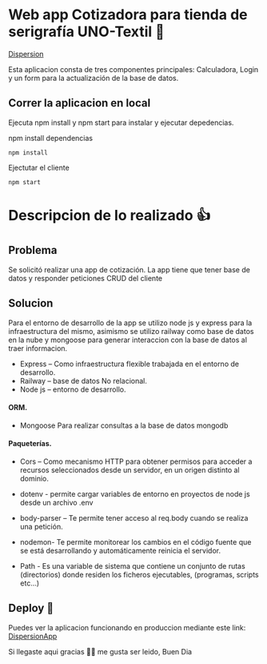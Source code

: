 # Web app Cotizadora para tienda de serigrafía UNO-Textil 🙌

[Dispersion](https://dispersion.vercel.app/ "Dispersion")

Esta aplicacion consta de tres componentes principales: Calculadora, Login y un form para la actualización de la base de datos.


## Correr la aplicacion en local
Ejecuta npm install y npm start para instalar y ejecutar depedencias.

npm install dependencias

	npm install

Ejectutar el cliente

	npm start

# Descripcion de lo realizado 👍 

## Problema

Se solicitó realizar una app de cotización.  La app  tiene que tener base de datos y  responder peticiones CRUD del cliente 

## Solucion

Para el entorno de desarrollo de la app se utilizo node js y express para la infraestructura del mismo, asimismo se utilizo railway como base de datos en la nube y mongoose para generar interaccion con la base de datos al traer informacion.



-	Express – Como infraestructura flexible trabajada en el entorno de desarrollo.
-	Railway – base de datos No relacional.
-	Node js – entorno de desarrollo.

#### ORM.

 - Mongoose Para realizar consultas a la base de datos mongodb

#### Paqueterías.

 - Cors – Como mecanismo HTTP para obtener permisos para acceder a recursos seleccionados desde un servidor, en un  origen distinto al dominio.

 - dotenv -  permite cargar variables de entorno en proyectos de node js desde un archivo .env

 - body-parser – Te permite tener acceso al req.body cuando se realiza una petición.

 - nodemon- Te permite monitorear los cambios en el código fuente que se está desarrollando y automáticamente reinicia el servidor.
 
 - Path - Es una variable de sistema que contiene un conjunto de rutas (directorios) donde residen los ficheros ejecutables, (programas, scripts etc…)

## Deploy 🚀
Puedes ver la aplicacion funcionando en produccion mediante este link: [DispersionApp](https://dispersion.vercel.app/ "DispersionApp")

Si llegaste aqui gracias 🙏🏼 me gusta ser leido, Buen Dia